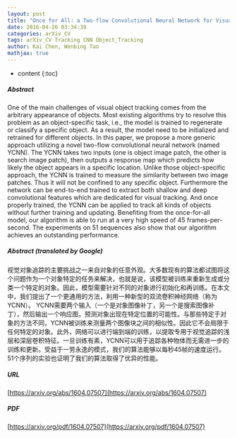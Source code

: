 ```yaml
---
layout: post
title: "Once for All: a Two-flow Convolutional Neural Network for Visual Tracking"
date: 2016-04-26 03:34:39
categories: arXiv_CV
tags: arXiv_CV Tracking CNN Object_Tracking
author: Kai Chen, Wenbing Tao
mathjax: true
---
```


* content
{:toc}

##### Abstract
One of the main challenges of visual object tracking comes from the arbitrary appearance of objects. Most existing algorithms try to resolve this problem as an object-specific task, i.e., the model is trained to regenerate or classify a specific object. As a result, the model need to be initialized and retrained for different objects. In this paper, we propose a more generic approach utilizing a novel two-flow convolutional neural network (named YCNN). The YCNN takes two inputs (one is object image patch, the other is search image patch), then outputs a response map which predicts how likely the object appears in a specific location. Unlike those object-specific approach, the YCNN is trained to measure the similarity between two image patches. Thus it will not be confined to any specific object. Furthermore the network can be end-to-end trained to extract both shallow and deep convolutional features which are dedicated for visual tracking. And once properly trained, the YCNN can be applied to track all kinds of objects without further training and updating. Benefiting from the once-for-all model, our algorithm is able to run at a very high speed of 45 frames-per-second. The experiments on 51 sequences also show that our algorithm achieves an outstanding performance.

##### Abstract (translated by Google)
视觉对象追踪的主要挑战之一来自对象的任意外观。大多数现有的算法都试图将这个问题作为一个对象特定的任务来解决，也就是说，该模型被训练来重新生成或分类一个特定的对象。因此，模型需要针对不同的对象进行初始化和再训练。在本文中，我们提出了一个更通用的方法，利用一种新型的双流卷积神经网络（称为YCNN）。 YCNN需要两个输入（一个是对象图像补丁，另一个是搜索图像补丁），然后输出一个响应图，预测对象出现在特定位置的可能性。与那些特定于对象的方法不同，YCNN被训练来测量两个图像块之间的相似性。因此它不会局限于任何特定的对象。此外，网络可以进行端到端的训练，以提取专用于视觉追踪的浅层和深层卷积特征。一旦训练有素，YCNN可以用于追踪各种物体而无需进一步的训练和更新。受益于一劳永逸的模式，我们的算法能够以每秒45帧的速度运行。 51个序列的实验也证明了我们的算法取得了优异的性能。

##### URL
[https://arxiv.org/abs/1604.07507](https://arxiv.org/abs/1604.07507)

##### PDF
[https://arxiv.org/pdf/1604.07507](https://arxiv.org/pdf/1604.07507)

